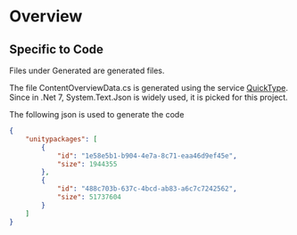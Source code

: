 # Overview

## Specific to Code

Files under Generated are generated files.

The file ContentOverviewData.cs is generated using the service [QuickType](https://quicktype.io/).
Since in .Net 7, System.Text.Json is widely used, it is picked for this project.

The following json is used to generate the code

```json
{
    "unitypackages": [
        {
            "id": "1e58e5b1-b904-4e7a-8c71-eaa46d9ef45e",
            "size": 1944355
        },
        {
            "id": "488c703b-637c-4bcd-ab83-a6c7c7242562",
            "size": 51737604
        }
    ]
}
```
